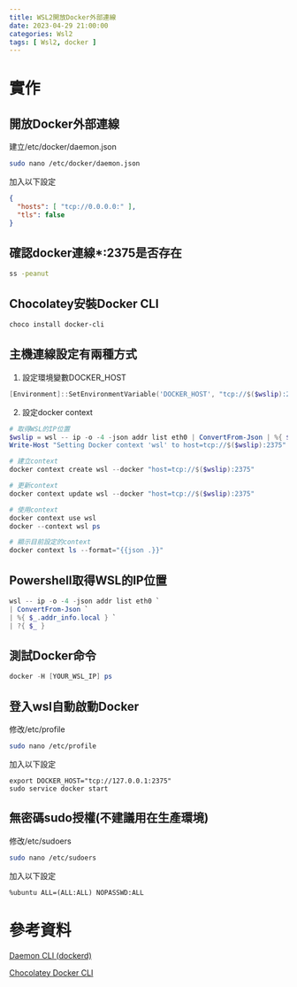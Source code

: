 ```yaml
---
title: WSL2開放Docker外部連線
date: 2023-04-29 21:00:00
categories: Wsl2
tags: [ Wsl2, docker ]
---
```


# 實作

## 開放Docker外部連線

建立/etc/docker/daemon.json
```bash
sudo nano /etc/docker/daemon.json
```

加入以下設定
```json
{
  "hosts": [ "tcp://0.0.0.0:" ],
  "tls": false
}
```

<!--more-->

## 確認docker連線*:2375是否存在
```bash
ss -peanut
```

## Chocolatey安裝Docker CLI
```powershell
choco install docker-cli
```

## 主機連線設定有兩種方式

1. 設定環境變數DOCKER_HOST
```powershell
[Environment]::SetEnvironmentVariable('DOCKER_HOST', "tcp://$($wslip):2375", 'User')
```

2. 設定docker context
```powershell
# 取得WSL的IP位置
$wslip = wsl -- ip -o -4 -json addr list eth0 | ConvertFrom-Json | %{ $_.addr_info.local } ` | ?{ $_ }
Write-Host "Setting Docker context 'wsl' to host=tcp://$($wslip):2375"

# 建立context
docker context create wsl --docker "host=tcp://$($wslip):2375"

# 更新context
docker context update wsl --docker "host=tcp://$($wslip):2375"

# 使用context
docker context use wsl
docker --context wsl ps

# 顯示目前設定的context
docker context ls --format="{{json .}}"
```

## Powershell取得WSL的IP位置
```powershell
wsl -- ip -o -4 -json addr list eth0 `
| ConvertFrom-Json `
| %{ $_.addr_info.local } `
| ?{ $_ }
```

## 測試Docker命令
```powershell
docker -H [YOUR_WSL_IP] ps
```

<!-- sudo dockerd& -->
<!-- docker run --rm hello-world -->

## 登入wsl自動啟動Docker
修改/etc/profile
```bash
sudo nano /etc/profile
```

加入以下設定
```
export DOCKER_HOST="tcp://127.0.0.1:2375"
sudo service docker start
```

## 無密碼sudo授權(不建議用在生產環境)
修改/etc/sudoers
```bash
sudo nano /etc/sudoers
```

加入以下設定
```
%ubuntu ALL=(ALL:ALL) NOPASSWD:ALL
```

# 參考資料

[Daemon CLI (dockerd)](https://community.chocolatey.org/packages/docker-cli)

[Chocolatey Docker CLI](https://docs.docker.com/engine/reference/commandline/dockerd/#daemon-configuration-file)